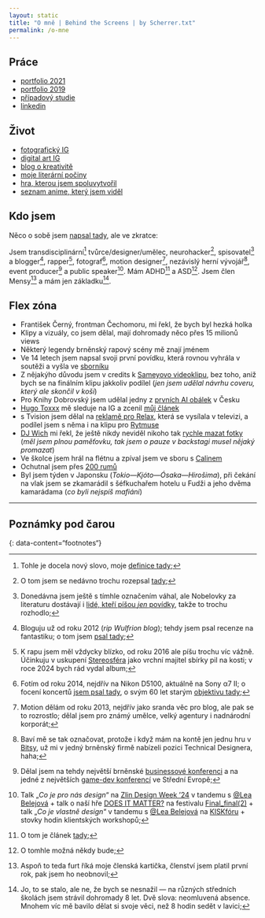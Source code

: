 ```yaml
---
layout: static
title: "O mně | Behind the Screens | by Scherrer.txt"
permalink: /o-mne
---
```


## Práce
- [portfolio 2021](https://www.youtube.com/watch?v=83nB-VfMSm4)
- [portfolio 2019](https://www.youtube.com/watch?v=2zji-PUT1wI)
- [případový studie](http://be.net/scherrer)
- [linkedin](https://www.linkedin.com/in/scherrer-jpg)

## Život
- [fotografický IG](https://instagr.am/scherrer.jpg)
- [digital art IG](https://instagr.am/scherrer.psd)
- [blog o kreativitě](https://scherrer-txt.github.io/bts/)
- [moje literární počiny](https://www.goodreads.com/author/show/6589508.Kevin_Wulfric_Scherrer)
- [hra, kterou jsem spoluvytvořil](https://its-lea-b.itch.io/does-it-matter)
- [seznam anime, který jsem viděl](https://anilist.co/user/scherrer/animelist)

## Kdo jsem
Něco o sobě jsem [napsal tady](bezcasi-ktery-meni-zivot), ale ve zkratce:

Jsem transdisciplinární[^1] tvůrce/designer/umělec, neurohacker[^2], spisovatel[^3] a blogger[^4], rapper[^5],
fotograf[^6], motion designer[^7], nezávislý herní vývojář[^8], event producer[^9] a public speaker[^10]. Mám ADHD[^11] a ASD[^12]. Jsem člen Mensy[^13] a mám jen základku[^14].

## Flex zóna
- František Černý, frontman Čechomoru, mi řekl, že bych byl hezká holka
- Klipy a vizuály, co jsem dělal, mají dohromady něco přes 15 milionů views
- Některý legendy brněnský rapový scény mě znají jménem
- Ve 14 letech jsem napsal svoji první povídku, která rovnou vyhrála v soutěži a vyšla ve [sborníku](https://www.goodreads.com/book/show/16174961-urban-legends-o-ima-d-t)
- Z nějakýho důvodu jsem v credits k [Sameyovo videoklipu](https://www.youtube.com/watch?v=bUX3DgM9_t0), bez toho, aniž bych se na finálním klipu jakkoliv podílel (*jen jsem udělal návrhu coveru, který ale skončil v koši*)
- Pro Knihy Dobrovský jsem udělal jedny z [prvních AI obálek](https://www.knihydobrovsky.cz/edice/v-hruze-a-krvi-zrozeni-126) v Česku
- [Hugo Toxxx](https://cs.wikipedia.org/wiki/Hugo_Toxxx) mě sleduje na IG a zcenil [můj článek](kreativita-originalita-a-rap)
- s Tvision jsem dělal na [reklamě pro Relax](https://www.youtube.com/watch?v=zLupoqa9Mbc), která se vysílala v televizi, a podílel jsem s něma i na klipu pro [Rytmuse](https://cs.wikipedia.org/wiki/Rytmus_(rapper))
- [DJ Wich](https://cs.wikipedia.org/wiki/DJ_Wich) mi řekl, že ještě nikdy neviděl nikoho tak [rychle mazat fotky](jak-fotim-koncerty) (*měl jsem plnou paměťovku, tak jsem o pauze v backstagi musel nějaký promazat*)
- Ve školce jsem hrál na flétnu a zpíval jsem ve sboru s [Calinem](https://cs.wikipedia.org/wiki/Calin)
- Ochutnal jsem přes [200 rumů](nekdo-to-rad-sladky)
- Byl jsem týden v Japonsku (*Tokio—Kjóto—Ósaka—Hirošima*), při čekání na vlak jsem se zkamarádil s šéfkuchařem hotelu u Fudži a jeho dvěma kamarádama (*co byli nejspíš mafiáni*)

---
## Poznámky pod čarou

{: data-content=“footnotes“}

[^1]: Tohle je docela nový slovo, moje [definice tady](/notes/2024-03-29-disciplinarita.html);
[^2]: O tom jsem se nedávno trochu rozepsal [tady](beru-5-prasku-kazdy-rano);
[^3]: Donedávna jsem ještě s tímhle označením váhal, ale Nobelovky za literaturu dostávají i [lidé, kteří píšou *jen* povídky](https://en.wikipedia.org/wiki/Alice_Munro), takže to trochu rozhodlo;
[^4]: Bloguju už od roku 2012 (*rip Wulfrion blog*); tehdy jsem psal recenze na fantastiku; o tom jsem [psal tady](jak-se-prichazi-o-sny);
[^5]: K rapu jsem měl vždycky blízko, od roku 2016 ale píšu trochu víc vážně. Účinkuju v uskupení [Stereosféra](https://open.spotify.com/artist/4kJ4q7uFYVPQZxiwtgnYe5?si=3_iRL4DgS6ilw9s3bI3FGw) jako vrchní majitel sbírky pil na kosti; v roce 2024 bych rád vydal album;
[^6]: Fotím od roku 2014, nejdřív na Nikon D5100, aktuálně na Sony α7 II; o focení koncertů [jsem psal tady](jak-fotim-koncerty), o svým 60 let starým [objektivu tady](60-let-stary-objektiv);
[^7]: Motion dělám od roku 2013, nejdřív jako sranda věc pro blog, ale pak se to rozrostlo; dělal jsem pro známý umělce, velký agentury i nadnárodní korporát;
[^8]: Baví mě se tak označovat, protože i když mám na kontě jen jednu hru v [Bitsy](https://www.make.bitsy.org/), už mi v jedný brněnský firmě nabízeli pozici Technical Designera, haha;
[^9]: Dělal jsem na tehdy největší brněnské [businessové konferenci](https://konferenceglorious.cz/) a na jedné z největších [game-dev konferencí](https://game-access.com/conference/) ve Střední Evropě;
[^10]: Talk „*Co je pro nás design*“ na [Zlin Design Week ’24](https://zlindesignweek.com/2024/) v tandemu s [@Lea Belejová](https://linktr.ee/lea_be_linky) + talk o naší hře [DOES IT MATTER?](https://its-lea-b.itch.io/does-it-matter) na festivalu [Final_final(2)](https://finalfest.mmm.page/) + talk „*Co je vlastně design*“ v tandemu s [@Lea Belejová](https://linktr.ee/lea_be_linky) na [KISKfóru](https://www.facebook.com/events/1104226990622607) + stovky hodin klientských workshopů;
[^11]: O tom je článek [tady](kazdy-trochu-adhd);
[^12]: O tomhle možná někdy bude;
[^13]: Aspoň to teda furt říká moje členská kartička, členství jsem platil první rok, pak jsem ho neobnovil;
[^14]: Jo, to se stalo, ale ne, že bych se nesnažil — na různých středních školách jsem strávil dohromady 8 let. Dvě slova: neomluvená absence. Mnohem víc mě bavilo dělat si svoje věci, než 8 hodin sedět v lavici;
